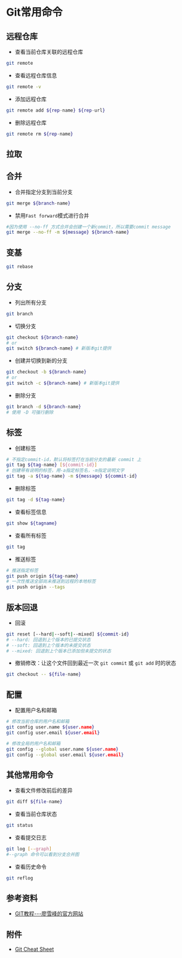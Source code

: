# Git常用命令

## 远程仓库
- 查看当前仓库关联的远程仓库
```sh
git remote
```
- 查看远程仓库信息
```sh
git remote -v
```
- 添加远程仓库
```sh
git remote add ${rep-name} ${rep-url}
```
- 删除远程仓库
```sh
git remote rm ${rep-name}
```

## 拉取

## 合并
- 合并指定分支到当前分支
```sh
git merge ${branch-name}
```
- 禁用`Fast forward`模式进行合并
```sh
#因为使用 --no-ff 方式合并会创建一个新commit，所以需要commit message
git merge --no-ff -m ${message} ${branch-name}
```

## 变基
```sh
git rebase
```

## 分支
- 列出所有分支
```sh
git branch
```
- 切换分支
```sh
git checkout ${branch-name}
# or
git switch ${branch-name} # 新版本git提供
```
- 创建并切换到新的分支
```sh
git checkout -b ${branch-name}
# or
git switch -c ${branch-name} # 新版本git提供
```
- 删除分支
```sh
git branch -d ${branch-name}
# 使用 -D 可强行删除
```

## 标签
- 创建标签
```sh
# 不指定commit-id，默认将标签打在当前分支的最新 commit 上
git tag ${tag-name} [${commit-id}]
# 创建带有说明的标签，用-a指定标签名，-m指定说明文字
git tag -a ${tag-name} -m ${message} ${commit-id}
```
- 删除标签
```sh
git tag -d ${tag-name}
```
- 查看标签信息
```sh
git show ${tagname}
```
- 查看所有标签
```sh
git tag
```
- 推送标签
```sh
# 推送指定标签
git push origin ${tag-name}
# 一次性推送全部尚未推送到远程的本地标签
git push origin --tags
```

## 版本回退
- 回滚
```sh
git reset [--hard|--soft|--mixed] ${commit-id}
# --hard: 回退到上个版本的已提交状态
# --soft: 回退到上个版本的未提交状态
# --mixed: 回退到上个版本已添加但未提交的状态
```
- 撤销修改：让这个文件回到最近一次 `git commit` 或 `git add` 时的状态
```sh
git checkout -- ${file-name}
```

## 配置
- 配置用户名和邮箱
```sh
# 修改当前仓库的用户名和邮箱
git config user.name ${user.name}
git config user.email ${user.email}

# 修改全局的用户名和邮箱
git config --global user.name ${user.name}
git config --global user.email ${user.email}
```

## 其他常用命令
- 查看文件修改前后的差异
```sh
git diff ${file-name}
```
- 查看当前仓库状态
```sh
git status
```
- 查看提交日志
```sh
git log [--graph] 
#--graph 命令可以看到分支合并图
```
- 查看历史命令
```sh
git reflog
```

## 参考资料
- [GIT教程---廖雪峰的官方网站](https://liaoxuefeng.com/books/git/introduction/index.html)

## 附件
- [Git Cheat Sheet](/git-cheat-sheet.pdf)
  